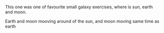 This one was one of favourite small galaxy exercises, where is sun, earth and moon. 

Earth and moon mooving around of the sun, and moon moving same time as earth
